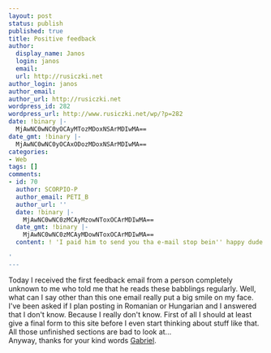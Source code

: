 ```yaml
---
layout: post
status: publish
published: true
title: Positive feedback
author:
  display_name: Janos
  login: janos
  email: 
  url: http://rusiczki.net
author_login: janos
author_email: 
author_url: http://rusiczki.net
wordpress_id: 282
wordpress_url: http://www.rusiczki.net/wp/?p=282
date: !binary |-
  MjAwNC0wNC0yOCAyMTozMDoxNSArMDIwMA==
date_gmt: !binary |-
  MjAwNC0wNC0yOCAxODozMDoxNSArMDIwMA==
categories:
- Web
tags: []
comments:
- id: 70
  author: SCORPIO-P
  author_email: PETI_B
  author_url: ''
  date: !binary |-
    MjAwNC0wNC0zMCAyMzowNToxOCArMDIwMA==
  date_gmt: !binary |-
    MjAwNC0wNC0zMCAyMDowNToxOCArMDIwMA==
  content: ! 'I paid him to send you tha e-mail stop bein'' happy dude :)

'
---
```

<p>Today I received the first feedback email from a person completely unknown to me who told me that he reads these babblings regularly. Well, what can I say other than this one email really put a big smile on my face.<br />
I've been asked if I plan posting in Romanian or Hungarian and I answered that I don't know. Because I really don't know. First of all I should at least give a final form to this site before I even start thinking about stuff like that. All those unfinished sections are bad to look at...<br />
Anyway, thanks for your kind words <a href="http://www.timbru.com/">Gabriel</a>.</p>
